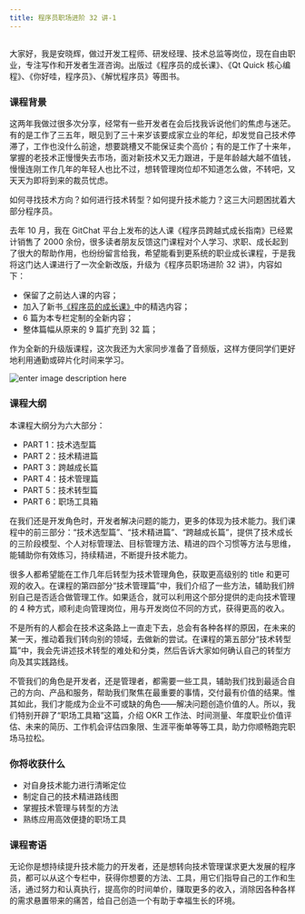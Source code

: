 ```yaml
---
title: 程序员职场进阶 32 讲-1
---
```

<article id="topicContainer" class="column_content"><h2 class="topic_title"></h2><div><p>大家好，我是安晓辉，做过开发工程师、研发经理、技术总监等岗位，现在自由职业，专注写作和开发者生涯咨询。出版过《程序员的成长课》、《Qt Quick 核心编程》、《你好哇，程序员》、《解忧程序员》等图书。</p>
<h3 id="">课程背景</h3>
<p>这两年我做过很多次分享，经常有一些开发者在会后找我诉说他们的焦虑与迷茫。有的是工作了三五年，眼见到了三十来岁该要成家立业的年纪，却发觉自己技术停滞了，工作也没什么前途，想要跳槽又不能保证卖个高价；有的是工作了十来年，掌握的老技术正慢慢失去市场，面对新技术又无力跟进，于是年龄越大越不值钱，慢慢连刚工作几年的年轻人也比不过，想转管理岗位却不知道怎么做，不转吧，又天天为即将到来的裁员忧虑。</p>
<p>如何寻找技术方向？如何进行技术转型？如何提升技术能力？这三大问题困扰着大部分程序员。</p>
<p>去年 10 月，我在 GitChat 平台上发布的达人课《程序员跨越式成长指南》已经累计销售了 2000 余份，很多读者朋友反馈这门课程对个人学习、求职、成长起到了很大的帮助作用，也纷纷留言给我，希望能看到更系统的职业成长课程，于是我将这门达人课进行了一次全新改版，升级为《程序员职场进阶 32 讲》，内容如下：</p>
<ul>
<li>保留了之前达人课的内容；</li>
<li>加入了新书<a href="https://item.jd.com/12243573.html">《程序员的成长课》</a>中的精选内容；</li>
<li>6 篇为本专栏定制的全新内容；</li>
<li>整体篇幅从原来的 9 篇扩充到 32 篇；</li>
</ul>
<p>作为全新的升级版课程，这次我还为大家同步准备了音频版，这样方便同学们更好地利用通勤或碎片化时间来学习。</p>
<p><img src="http://images.gitbook.cn/953ba5d0-5a83-11e8-bc71-a1900e44dde0" alt="enter image description here" /></p>
<h3 id="-1">课程大纲</h3>
<p>本课程大纲分为六大部分：</p>
<ul>
<li>PART 1：技术选型篇 </li>
<li>PART 2：技术精进篇</li>
<li>PART 3：跨越成长篇</li>
<li>PART 4：技术管理篇</li>
<li>PART 5：技术转型篇</li>
<li>PART 6：职场工具箱</li>
</ul>
<p>在我们还是开发角色时，开发者解决问题的能力，更多的体现为技术能力。我们课程中的前三部分：“技术选型篇”、“技术精进篇”、“跨越成长篇”，提供了技术成长的三阶段模型、个人对标管理法、目标管理方法、精进的四个习惯等方法与思维，能辅助你有效练习，持续精进，不断提升技术能力。</p>
<p>很多人都希望能在工作几年后转型为技术管理角色，获取更高级别的 title 和更可观的收入。在课程的第四部分“技术管理篇”中，我们介绍了一些方法，辅助我们辨别自己是否适合做管理工作。如果适合，就可以利用这个部分提供的走向技术管理的 4 种方式，顺利走向管理岗位，用与开发岗位不同的方式，获得更高的收入。</p>
<p>不是所有的人都会在技术这条路上一直走下去，总会有各种各样的原因，在未来的某一天，推动着我们转向别的领域，去做新的尝试。在课程的第五部分“技术转型篇”中，我会先讲述技术转型的难处和分类，然后告诉大家如何确认自己的转型方向及其实践路线。</p>
<p>不管我们的角色是开发者，还是管理者，都需要一些工具，辅助我们找到最适合自己的方向、产品和服务，帮助我们聚焦在最重要的事情，交付最有价值的结果。惟其如此，我们才能成为企业不可或缺的角色——解决问题创造价值的人。所以，我们特别开辟了“职场工具箱”这篇，介绍 OKR 工作法、时间测量、年度职业价值评估、未来的简历、工作机会评估四象限、生涯平衡单等等工具，助力你顺畅跑完职场马拉松。</p>
<h3 id="-2">你将收获什么</h3>
<ul>
<li>对自身技术能力进行清晰定位</li>
<li>制定自己的技术精进路线图</li>
<li>掌握技术管理与转型的方法</li>
<li>熟练应用高效便捷的职场工具</li>
</ul>
<h3 id="-3">课程寄语</h3>
<p>无论你是想持续提升技术能力的开发者，还是想转向技术管理谋求更大发展的程序员，都可以从这个专栏中，获得你想要的方法、工具，用它们指导自己的工作和生活，通过努力和认真执行，提高你的时间单价，赚取更多的收入，消除因各种各样的需求悬置带来的痛苦，给自己创造一个有助于幸福生长的环境。</p></div></article>